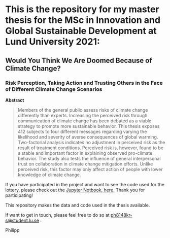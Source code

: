 #  This is the repository for my master thesis for the MSc in Innovation and Global Sustainable Development at Lund University 2021:

## Would You Think We Are Doomed Because of Climate Change?

### Risk Perception, Taking Action and Trusting Others in the Face of Different Climate Change Scenarios

**Abstract** 

> Members of the general public assess risks of climate change differently than experts.
Increasing the perceived risk through communication of climate change has been debated as a viable strategy to promote more sustainable behavior. This thesis exposes 412 subjects to four different messages regarding varying the likelihood and severity of averse consequences of global warming. Two-factorial analysis indicates no adjustment in perceived risk as the result of treatment conditions. Perceived risk is, however, found to be a stable and important factor in explaining observed pro-climate behavior. The study also tests the influence of general interpersonal trust on collaboration in climate change mitigation efforts. Unlike perceived risk, this factor may only affect action of people with lower knowledge of climate change.

If you have participated in the project and want to see the code used for the lottery, please check out the [Jupyter Notbook, here.](scripts/lottery.ipynb) Thank you for participating!

This repository makes the data and code used in the thesis available. 

If want to get in touch, please feel free to do so at ph8148kr-s@student.lu.se .

Philipp